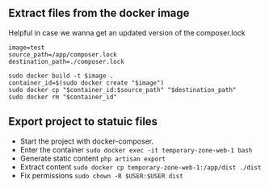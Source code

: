 ## Extract files from the docker image

Helpful in case we wanna get an updated version of the composer.lock

```
image=test
source_path=/app/composer.lock
destination_path=./composer.lock

sudo docker build -t $image .
container_id=$(sudo docker create "$image")
sudo docker cp "$container_id:$source_path" "$destination_path"
sudo docker rm "$container_id"
```

## Export project to statuic files

-   Start the project with docker-composer.
-   Enter the container `sudo docker exec -it temporary-zone-web-1 bash`
-   Generate static content `php artisan export`
-   Extract content `sudo docker cp temporary-zone-web-1:/app/dist ./dist`
-   Fix permissions `sudo chown -R $USER:$USER dist`
